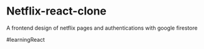 # Netflix-react-clone

A frontend design of netflix pages and authentications with google firestore


#learningReact
